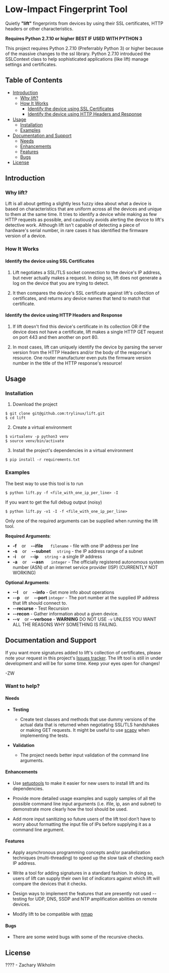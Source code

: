 # Low-Impact Fingerprint Tool

Quietly **"lift"** fingerprints from devices by using their SSL certificates, HTTP headers or other characteristics.

**Requires Python 2.7.10 or higher**
**BEST IF USED WITH PYTHON 3**

This project requires Python 2.7.10 (Preferrably Python 3) or higher because of the massive changes to the ssl library. Python 2.7.10 introduced the SSLContext class to help sophisticated applications (like lift) manage settings and certificates.

## Table of Contents

- [Introduction](#introduction)
  - [Why lift?](#why-lift)
  - [How It Works](#how-it-works)
    - [Identify the device using SSL Certificates](#identify-the-device-using-ssl-certificates)
    - [Identify the device using HTTP Headers and Response](#identify-the-device-using-http-headers-and-response)
- [Usage](#usage)
  - [Installation](#installation)
  - [Examples](#examples)
- [Documentation and Support](#documentation-and-support)
  - [Needs](#needs)
  - [Enhancements](#enhancements)
  - [Features](#features)
  - [Bugs](#bugs)
- [License](#license)



## Introduction

### Why lift?

Lift is all about getting a slightly less fuzzy idea about what a device is based on characteristics that are uniform across all the devices and unique to them at the same time. It tries to identify a device while making as few HTTP requests as possible, and cautiously avoids alerting the device to lift's detective work. Although lift isn't capable of detecting a piece of hardware's serial number, in rare cases it has identified the firmware version of a device.

### How It Works


#### Identify the device using SSL Certificates

1. Lift negotiates a SSL/TLS socket connection to the device's IP address, but never actually makes a request. In doing so, lift does not generate a log on the device that you are trying to detect. 


2. It then compares the device's SSL certificate against lift's collection of certificates, and returns any device names that tend to match that certificate.


#### Identify the device using HTTP Headers and Response

1. If lift doesn't find this device's certificate in its collection OR if the device does not have a certificate, lift makes a single HTTP GET request on port 443 and then another on port 80. 


2. In most cases, lift can uniquely identify the device by parsing the server version from the HTTP Headers and/or the body of the response's resource.
One router manufacturer even puts the firmware version number in the title of the HTTP response's resource!


## Usage

### Installation

1. Download the project

```
$ git clone git@github.com:trylinux/lift.git
$ cd lift
```

2. Create a virtual environment

```
$ virtualenv -p python3 venv
$ source venv/bin/activate
```

3. Install the project's dependencies in a virtual environment

```
$ pip install -r requirements.txt
```

### Examples

The best way to use this tool is to run 

```
$ python lift.py -f <file_with_one_ip_per_line> -I 
```

If you want to get the full debug output (noisy)

```
$ python lift.py -v1 -I -f <file_with_one_ip_per_line>
```

Only one of the required arguments can be supplied when running the lift tool.

**Required Arguments**:

- **-f** &nbsp;&nbsp; or &nbsp;&nbsp; **--ifile** &nbsp;&nbsp;&nbsp;&nbsp; `filename` - file with one IP address per line
- **-s** &nbsp;&nbsp; or &nbsp;&nbsp; **--subnet** &nbsp;&nbsp;&nbsp;&nbsp;`string` -  the IP address range of a subnet
- **-i** &nbsp;&nbsp; or &nbsp;&nbsp; **--ip** &nbsp;&nbsp;&nbsp;&nbsp;`string` - a single IP address
- **-a** &nbsp;&nbsp; or  &nbsp;&nbsp; **--asn** &nbsp;&nbsp;&nbsp;&nbsp; `integer` - The officially registered autonomous system number (ASN) of an internet service provider (ISP) (CURRENTLY NOT WORKING)

**Optional Arguments**:
- **--I** &nbsp;&nbsp; or &nbsp;&nbsp; **--info**  - Get more info about operations
- **--p** &nbsp;&nbsp; or &nbsp;&nbsp; **--port**  `integer` - The port number at the supplied IP address that lift should connect to.
- **--recurse** - Test Recursion
- **--recon**   - Gather information about a given device.
- **--v** &nbsp;&nbsp; or  **--verbose** - ****WARNING**** DO NOT USE `-v` UNLESS YOU WANT ALL THE REASONS WHY SOMETHING IS FAILING.




## Documentation and Support

If you want more signatures added to lift's collection of certificates, please note your request in this project's [Issues tracker](https://github.com/trylinux/lift/issues). The lift tool is still in under development and will be for some time. Keep your eyes open for changes!

-ZW

### Want to help?


#### Needs

- **Testing** 

  - Create test classes and methods that use dummy versions of the actual data that is returned when negotiating SSL/TLS handshakes or making GET requests. It might be useful to use [scapy](http://www.secdev.org/projects/scapy/build_your_own_tools.html) when implementing the tests.

- **Validation**

  - The project needs better input validation of the command line arguments.

#### Enhancements

- Use [setuptools](https://setuptools.readthedocs.io/en/latest/) to make it easier for new users to install lift and its dependencies.

- Provide more detailed usage examples and supply samples of all the possible command line input arguments (i.e. ifile, ip, asn and subnet) to demonstrate more clearly how the tool should be used. 

- Add more input sanitizing so future users of the lift tool don’t have to worry about formatting the input file of IPs before supplying it as a command line argument.

#### Features

- Apply asynchronous programming concepts and/or parallelization techniques (multi-threading) to speed up the slow task of checking each IP address.

- Write a tool for adding signatures in a standard fashion. In doing so, users of lift can supply their own list of indicators against which lift will compare the devices that it checks.

- Design ways to implement the features that are presently not used -- testing for UDP, DNS, SSDP and NTP amplification abilities on remote devices.

- Modify lift to be compatible with [nmap](https://nmap.org/)


#### Bugs

- There are some weird bugs with some of the recursive checks.


## License

???? - Zachary Wikholm
